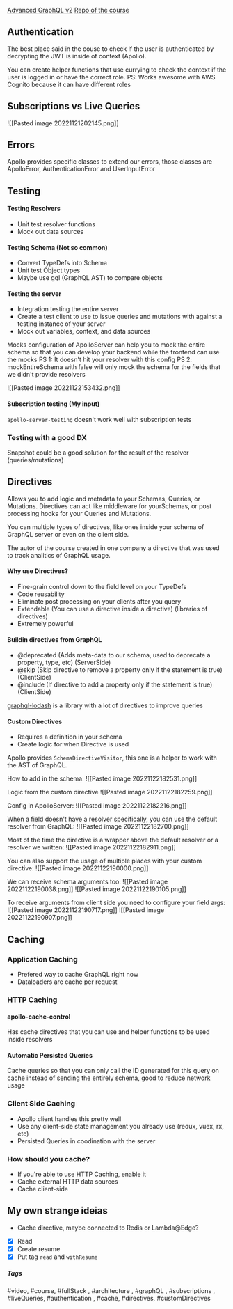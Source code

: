 [Advanced GraphQL v2](https://frontendmasters.com/courses/advanced-graphql-v2)
[Repo of the course](https://github.com/FrontendMasters/advanced-gql-v2)

## Authentication

The best place said in the couse to check if the user is authenticated by decrypting the JWT is inside of context (Apollo).

You can create helper functions that use currying to check the context if the user is logged in or have the correct role.
PS: Works awesome with AWS Cognito because it can have different roles


## Subscriptions vs Live Queries

![[Pasted image 20221121202145.png]]

## Errors

Apollo provides specific classes to extend our errors, those classes are ApolloError, AuthenticationError and UserInputError

## Testing

#### Testing Resolvers
- Unit test resolver functions
- Mock out data sources

#### Testing Schema (Not so common)
- Convert TypeDefs into Schema
- Unit test Object types
- Maybe use gql (GraphQL AST) to compare objects

#### Testing the server
- Integration testing the entire server
- Create a test client to use to issue queries and mutations with against a testing instance of your server
- Mock out variables, context, and data sources

Mocks configuration of ApolloServer can help you to mock the entire schema so that you can develop your backend while the frontend can use the mocks
PS 1: It doesn't hit your resolver with this config
PS 2: mockEntireSchema with false will only mock the schema for the fields that we didn't provide resolvers

![[Pasted image 20221122153432.png]]

#### Subscription testing (My input)
`apollo-server-testing` doesn't work well with subscription tests


### Testing with a good DX

Snapshot could be a good solution for the result of the resolver (queries/mutations)


## Directives

Allows you to add logic and metadata to your Schemas, Queries, or Mutations. Directives can act like middleware for yourSchemas, or post processing hooks for your Queries and Mutations.

You can multiple types of directives, like ones inside your schema of GraphQL server or even on the client side.

The autor of the course created in one company a directive that was used to track analitics of GraphQL usage.

#### Why use Directives?
- Fine-grain control down to the field level on your TypeDefs
- Code reusability
- Eliminate post processing on your clients after you query
- Extendable (You can use a directive inside a directive) (libraries of directives)
- Extremely powerful

#### Buildin directives from GraphQL
- @deprecated (Adds meta-data to our schema, used to deprecate a property, type, etc) (ServerSide)
- @skip (Skip directive to remove a property only if the statement is true) (ClientSide)
- @include (If directive to add a property only if the statement is true) (ClientSide)

[graphql-lodash](https://www.npmjs.com/package/graphql-lodash)  is a library with a lot of directives to improve queries

#### Custom Directives

- Requires a definition in your schema
- Create logic for when Directive is used

Apollo provides `SchemaDirectiveVisitor`, this one is a helper to work with the AST of GraphQL.

How to add in the schema:
![[Pasted image 20221122182531.png]]

Logic from the custom directive
![[Pasted image 20221122182259.png]]

Config in ApolloServer:
![[Pasted image 20221122182216.png]]

When a field doesn't have a resolver specifically, you can use the default resolver from GraphQL:
![[Pasted image 20221122182700.png]]

Most of the time the directive is a wrapper above the default resolver or a resolver we written:
![[Pasted image 20221122182911.png]]

You can also support the usage of multiple places with your custom directive:
![[Pasted image 20221122190000.png]]

We can receive schema arguments too:
![[Pasted image 20221122190038.png]]
![[Pasted image 20221122190105.png]]

To receive arguments from client side you need to configure your field args:
![[Pasted image 20221122190717.png]]
![[Pasted image 20221122190907.png]]

## Caching


### Application Caching

- Prefered way to cache GraphQL right now
- Dataloaders are cache per request

### HTTP Caching

#### apollo-cache-control

Has cache directives that you can use and helper functions to be used inside resolvers

#### Automatic Persisted Queries

Cache queries so that you can only call the ID generated for this query on cache instead of sending the entirely schema, good to reduce network usage

### Client Side Caching
- Apollo client handles this pretty well
- Use any client-side state management you already use (redux, vuex, rx, etc)
- Persisted Queries in coodination with the server

### How should you cache?
- If you're able to use HTTP Caching, enable it
- Cache external HTTP data sources
- Cache client-side

## My own strange ideias
- Cache directive, maybe connected to Redis or Lambda@Edge?

- [x] Read
- [x] Create resume
- [x] Put tag `read` and `withResume`

##### Tags
#video, #course, #fullStack , #architecture , #graphQL , #subscriptions , #liveQueries, #authentication , #cache, #directives, #customDirectives
